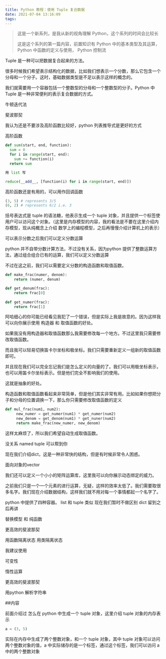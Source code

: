 ```yaml
---
title: Python 教程：使用 Tuple 复合数据
date: 2021-07-04 13:16:09
tags:
---
```


> 这是一个新系列，是我从新的视角理解 Python，这个系列的时间会比较长
>
> 这是这个系列的第一篇内容，前置知识有 Python 中的基本类型及其运算， Python 中函数的定义与使用， Python 控制流

Tuple 是一种可以把数据复合起来的方法。

很多时候我们希望表示结构化的数据，比如我们想表示一个分数，那么它包含一个分母和一个分子。这时，基础数据类型是不足以表示这样的概念的。

我们就需要用一个容器包括一个整数型的分母和一个整数型的分子。Python 中 Tuple 是一种非常便利的表示复合数据的方式。

牛顿迭代法

斐波那契



我认为还是不要涉及高阶函数比较好，python 列表推导式是更好的方式

高阶函数

```python
def sum(start, end, function):
  sum = 0
  for i in range(start, end):
    sum += function(i)
  return sum

用 list 写

reduce(__add__, [function(i) for i in range(start, end)])
```

高阶函数还是有用的，可以用作回调函数






```python
(3, 5) # represents 3/5
(6, 2) # represents 6/2 i.e. 3
```



括号表达式是 tuple 的语法糖，他表示生成一个 tuple 对象，并且提供一个标签使用户可以访问这个对象。（这里是内存模型的内容，我的看法是不要在这里介绍内存模型，现从纯概念上介绍 数学上的编程模型，之后再慢慢介绍计算机上的表示）


可以表示分数之后我们可以定义分数运算

python 并不自带分数计算方法，不过没有关系，因为python 提供了整数运算方法，通过组合组合已有的运算，我们可以定义分数运算

不过在这之前，我们可以需要定义分数的构造函数和取值函数。


```python
def make_frac(numer, denom):
    return (numer, denum)

def get_denum(frac):
    return frac[0]
    
def get_numer(frac):
    return frac[1]
```

阿哈细心的你可能已经看见我犯了一个错误，但是实际上我是故意的。因为这样我可以向你展示使用 构造器 和 取值函数的好处。

如果我没有用构造器和取值函数那么我需要修改每一个地方。不过这里我只需要修改取值函数。

而且我可以轻易切换笛卡尔坐标和极坐标。我们只需要重新定义一组新的取值函数即可。

并且现在我们可以完全忘记我们是怎么定义的向量的了。我们可以用极坐标表示，也可以用笛卡尔坐标表示。但是他们完全不影响我们的使用。

这就是抽象的好处。

构造函数和取值函数看起来非常简单，但是他们其实非常有用。比如如果你想把分子和分母的位置调换一下，那么你只需要修改取值函数的定义

```python
def mul_frac(num1, num2):
     new_numer = get_numer(num1) * get_numer(num2)
     new_denom = get_denom(num1) * get_nuner(num2)
     return make_frac(new_numer, new_denom)
```

这样太麻烦了，所以我们希望自动生成取值函数。

没关系 named tuple 可以帮到你

现在我们介绍dict，这是一种非常快的结构，但是有时候非常令人困惑。

面向对象的vector

我们还可以定义一个小小的矩阵运算库，这里我可以向你展示动态绑定的威力。

之前我们只是一个一个元素的进行运算，无疑，这样的效率太低了。我们需要取很多名字。我们现在介绍数据结构，这样我们就不用对每一个事情都起一个名字了。

python 中提供了四种容器。
list 和 tuple 类似 现在我们暂时不做区别
dict 留到之后再讲

替换模型 和 纯函数

更高效的斐波那契

用函数隔离状态 用类隔离状态

我建议使用

可变性

惰性运算

更高效的斐波那契

用python 解析字符串


##内容

前面介绍过 怎么在 python 中生成一个 tuple 对象，这里介绍 tuple 对象的内存表示

```python
a = (3, 5) 
```

实际在内存中生成了两个整数对象，和一个 tuple 对象，其中 tuple 对象可以访问 两个整数对象的值，a 中实际储存的是一个标签，通过这个标签，我们可以访问 a 中的两个整数对象

